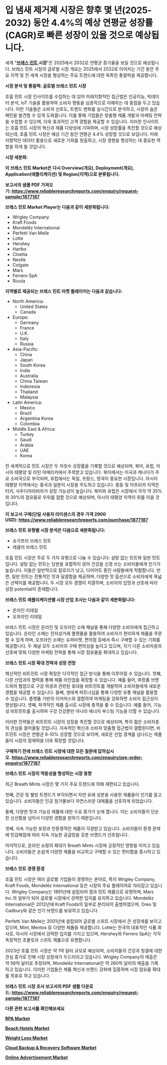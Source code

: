 <p><h1>입 냄새 제거제 시장은 향후 몇 년(2025-2032) 동안 4.4%의 예상 연평균 성장률(CAGR)로 빠른 성장이 있을 것으로 예상됩니다.</h1></p><p>세계 "<strong><a href="https://www.reliableresearchreports.com/breath-mints-r1877187?utm_campaign=106&utm_medium=8&utm_source=Github&utm_content=ia&utm_term=10032025&utm_id=breath-mints">브레스 민트&nbsp;</a></strong><strong>시장</strong>"은 2025에서 2032로 연평균 증가율을 보일 것으로 예상됩니다. 브레스 민트 시장의 글로벌 시장 개요는 2025에서 2032로 이어지는 기간 동안 주요 지역 및 전 세계 시장을 형성하는 주요 트렌드에 대한 독특한 통찰력을 제공합니다.</p>
<p><strong>시장 분석 및 통찰력: 글로벌 브레스 민트 시장</strong></p>
<p><p>호흡 민트 시장 인사이트를 수집하는 데 있어 미래지향적인 접근법은 인공지능, 빅데이터 분석, IoT 기술을 활용하여 소비자 행동을 심층적으로 이해하는 데 중점을 두고 있습니다. 이런 기술들은 소비자 선호도, 트렌드 변화를 실시간으로 분석하고, 시장의 숨은 패턴을 발견할 수 있게 도와줍니다. 이를 통해 기업들은 맞춤형 제품 개발과 마케팅 전략을 수립할 수 있으며, 더욱 효과적인 고객 경험을 제공할 수 있습니다. 이러한 인사이트는 호흡 민트 시장의 혁신과 제품 다양성에 기여하며, 시장 성장률을 촉진할 것으로 예상되는데, 호흡 민트 시장은 예상 기간 동안 연평균 4.4% 성장할 것으로 보입니다. 미래 지향적인 데이터 활용으로 새로운 기회를 창출하고, 시장 경향을 형성하는 데 중요한 역할을 하게 될 것입니다.</p><a href="%7CAUTHORITHY_DOMAIN_URL%7C?utm_campaign=106&utm_medium=8&utm_source=Github&utm_content=ia&utm_term=10032025&utm_id=breath-mints"></a></p>
<p><strong>시장 세분화:</strong></p>
<p><strong>이 브레스 민트 Market은 다시 Overview(개요), Deployment(개요), Application(애플리케이션) 및 Region(지역)으로 분류됩니다.</strong></p>
<p><strong>보고서의 샘플 PDF 가져오기:&nbsp;<a href="https://www.reliableresearchreports.com/enquiry/request-sample/1877187?utm_campaign=106&utm_medium=8&utm_source=Github&utm_content=ia&utm_term=10032025&utm_id=breath-mints">https://www.reliableresearchreports.com/enquiry/request-sample/1877187</a></strong><strong></strong></p>
<p><strong>브레스 민트 Market Player는 다음과 같이 세분화됩니다:</strong></p>
<p><ul><li>Wrigley Company</li><li>Kraft Foods</li><li>Mondelēz International</li><li>Perfetti Van Melle</li><li>Lotte</li><li>Hershey</li><li>Haribo</li><li>Cloetta</li><li>Nestle</li><li>Colgate</li><li>Mars</li><li>Ferrero SpA</li><li>Ricola</li></ul></p>
<p><strong>지역별로 제공되는 브레스 민트 마켓 플레이어는 다음과 같습니다:</strong></p>
<p><ul>
    <li>
        North America:
        <ul>
            <li>United States</li>
            <li>Canada</li>
        </ul>
    </li>
    <li>
        Europe:
        <ul>
            <li>Germany</li>
            <li>France</li>
            <li>U.K.</li>
            <li>Italy</li>
            <li>Russia</li>
        </ul>
    </li>
    <li>
        Asia-Pacific:
        <ul>
            <li>China</li>
            <li>Japan</li>
            <li>South Korea</li>
            <li>India</li>
            <li>Australia</li>
            <li>China Taiwan</li>
            <li>Indonesia</li>
            <li>Thailand</li>
            <li>Malaysia</li>
        </ul>
    </li>
    <li>
        Latin America:
        <ul>
            <li>Mexico</li>
            <li>Brazil</li>
            <li>Argentina Korea</li>
            <li>Colombia</li>
        </ul>
    </li>
    <li>
        Middle East & Africa:
        <ul>
            <li>Turkey</li>
            <li>Saudi</li>
            <li>Arabia</li>
            <li>UAE</li>
            <li>Korea</li>
        </ul>
    </li>
    </ul></p>
<p><p>전 세계적으로 민트 시장은 두 자릿수 성장률을 기록할 것으로 예상되며, 북미, 유럽, 아시아 태평양 및 라틴 아메리카에서 주목받고 있습니다. 북미에서는 미국과 캐나다가 주요 소비국으로 부각되며, 유럽에서는 독일, 프랑스, 영국이 중요한 시장입니다. 아시아 태평양 지역에서는 중국과 일본이 시장을 주도하고 있습니다. 중동 및 아프리카 지역은 터키, 사우디아라비아가 성장 가능성이 높습니다. 북미와 유럽은 시장에서 각각 약 35%와 30%의 점유율로 우위를 점할 것으로 예상되며, 아시아 태평양 지역이 뒤를 이을 것입니다.</p></p>
<p><strong>이 보고서 구매(단일 사용자 라이센스의 경우 가격 2900 USD):&nbsp;<a href="https://www.reliableresearchreports.com/purchase/1877187?utm_campaign=106&utm_medium=8&utm_source=Github&utm_content=ia&utm_term=10032025&utm_id=breath-mints">https://www.reliableresearchreports.com/purchase/1877187</a></strong></p>
<p><strong>브레스 민트 유형별 시장 분석은 다음으로 세분화됩니다:</strong></p>
<p><ul><li>슈가프리 브레스 민트</li><li>레귤러 브레스 민트</li></ul></p>
<p><p>호흡 민트 시장은 주로 두 가지 유형으로 나눌 수 있습니다: 설탕 없는 민트와 일반 민트입니다. 설탕 없는 민트는 당분을 포함하지 않아 건강을 신경 쓰는 소비자들에게 인기가 높습니다. 이들은 일반적으로 칼로리가 낮고, 다이어트 중인 사람들에게 적합합니다. 반면, 일반 민트는 전통적인 맛과 달콤함을 제공하며, 다양한 맛 옵션으로 소비자에게 폭넓은 선택지를 제공합니다. 두 시장 모두 경쟁이 치열하며, 소비자의 입맛과 선호에 따라 성장 potential이 존재합니다.</p></p>
<p><strong>브레스 민트 애플리케이션별 시장 산업 조사는 다음과 같이 세분화됩니다:</strong></p>
<p><ul><li>온라인 리테일</li><li>오프라인 리테일</li></ul></p>
<p><p>브레스 민트 시장은 온라인 및 오프라인 소매 채널을 통해 다양한 소비자에게 접근하고 있습니다. 온라인 소매는 전자상거래 플랫폼을 활용하여 소비자가 편리하게 제품을 주문할 수 있게 하며, 오프라인 소매는 슈퍼마켓, 편의점 등에서 즉시 구매할 수 있는 기회를 제공합니다. 두 채널 모두 소비자의 구매 편의성을 높이고 있으며, 각기 다른 소비자층의 선호에 맞춰 다양한 마케팅 전략을 통해 시장 점유율을 확대하고 있습니다.</p></p>
<p><strong>브레스 민트 시장 확대 전략과 성장 전망</strong></p>
<p><p>혁신적인 비트민트 시장 확장은 다각적인 접근 방식을 통해 이루어질 수 있습니다. 첫째, 다른 산업과의 협력을 통해 제품 라인업을 확장할 수 있습니다. 예를 들어, 화장품 브랜드와의 협업으로 구강 위생과 관련된 휴대용 비트민트를 개발하여 소비자들에게 새로운 경험을 제공할 수 있습니다. 둘째, 생태계 파트너십을 통해 다양한 유통 채널을 활용할 수 있습니다. 플랫폼 기반의 이커머스와 결합하여 마케팅을 강화하면 소비자 접근성이 향상됩니다. 셋째, 파격적인 제품 출시로 시장에 충격을 줄 수 있습니다. 예를 들어, 기능성 비트민트를 출시하여 구강 건강뿐만 아니라 에너지 부스팅 기능을 더할 수 있습니다.</p><p>이러한 전략들은 비트민트 시장의 성장을 촉진할 것으로 예상되며, 특히 젊은 소비자층의 관심을 끌어올릴 것입니다. 지속적인 혁신과 소비자 맞춤형 접근법이 결합된다면, 비트민트 시장은 연평균 8-10% 성장할 것으로 보이며, 새로운 산업 경계를 넘나드는 제품들이 시장의 잠재력을 더욱 확장할 것입니다.</p></p>
<p><strong>구매하기 전에 브레스 민트 시장에 대한 모든 질문에 답하십시오.&nbsp;<a href="https://www.reliableresearchreports.com/enquiry/pre-order-enquiry/1877187?utm_campaign=106&utm_medium=8&utm_source=Github&utm_content=ia&utm_term=10032025&utm_id=breath-mints">https://www.reliableresearchreports.com/enquiry/pre-order-enquiry/1877187</a></strong><strong></strong></p>
<p><strong>브레스 민트 시장의 역동성을 형성하는 시장 동향</strong></p>
<p><p>최근 Breath Mints 시장은 몇 가지 주요 트렌드에 의해 재편되고 있습니다. </p><p>첫째, 건강 및 웰빙 트렌드가 부각되면서 자연 유래 성분을 사용한 제품들이 인기를 끌고 있습니다. 소비자들은 인공 첨가물보다 자연스러운 대체품을 선호하게 되었습니다.</p><p>둘째, 다양한 맛과 기능성 제품에 대한 수요 증가가 눈에 띕니다. 이는 소비자들이 단순한 신선함을 넘어서 다양한 경험을 원하기 때문입니다.</p><p>셋째, 지속 가능한 포장과 친환경적인 제품이 각광받고 있습니다. 소비자들이 환경 문제에 민감해짐에 따라 지속 가능한 공급망을 갖춘 브랜드가 선호됩니다.</p><p>마지막으로, 온라인 쇼핑의 확대가 Breath Mints 시장에 긍정적인 영향을 미치고 있습니다. 소비자들은 손쉽게 다양한 제품을 비교하고 구매할 수 있는 편리함을 중시하고 있습니다.</p></p>
<p><strong>브레스 민트 경쟁 환경</strong></p>
<p><p>호흡 민트 시장은 여러 글로벌 기업들이 경쟁하는 분야로, 특히 Wrigley Company, Kraft Foods, Mondelēz International 등은 시장의 주요 플레이어로 자리잡고 있습니다. Wrigley Company는 1891년에 설립되어 껌과 민트 제품으로 유명하며, Mars Inc.의 일부가 되어 글로벌 시장에서 강력한 입지를 유지하고 있습니다. Mondelēz International은 2012년에 Kraft Foods의 일부로 분리되어 출범하였으며, Oreo 및 Cadbury와 같은 인기 브랜드를 보유하고 있습니다.</p><p>Perfetti Van Melle는 2001년에 설립되어 글로벌 스위트 시장에서 큰 성장세를 보이고 있으며, Mint, Mentos 등 다양한 제품을 제공합니다. Lotte는 한국의 대표적인 식품 회사로, 아시아 시장에서 강력한 입지를 가지고 있으며, Hershey와 Ferrero SpA는 각각 독창적인 초콜릿과 스위트 제품으로 유명합니다.</p><p>2023년 호흡 민트 시장은 약 1억 달러 규모로 예상되며, 소비자들의 건강과 청결에 대한 관심 증가로 인해 시장 성장세가 두드러지고 있습니다. Wrigley Company의 매출은 약 56억 달러로 추정되며, Mondelēz International은 약 260억 달러의 매출을 기록하고 있습니다. 이러한 기업들은 제품 혁신과 브랜드 강화에 집중하며 시장 점유율 확대를 목표로 하고 있습니다.</p></p>
<p><strong>브레스 민트 시장 조사 보고서의 PDF 샘플 다운로드:&nbsp;<a href="https://www.reliableresearchreports.com/enquiry/request-sample/1877187?utm_campaign=106&utm_medium=8&utm_source=Github&utm_content=ia&utm_term=10032025&utm_id=breath-mints">https://www.reliableresearchreports.com/enquiry/request-sample/1877187</a></strong></p>
<p><strong></strong></p>
<p><strong></strong></p>
<p><strong></strong></p>
<p><strong></strong></p>
<p><strong>다른 관련 보고서를 확인해보세요</strong></p>
<p><strong><p><a href="https://github.com/kryshaprilbb/Market-Research-Report-List-1/blob/main/rpa-market.md?utm_campaign=106&utm_medium=8&utm_source=Github&utm_content=ia&utm_term=10032025&utm_id=breath-mints">RPA Market</a></p><p><a href="https://github.com/syiqvanyo/Market-Research-Report-List-1/blob/main/beach-hotels-market.md?utm_campaign=106&utm_medium=8&utm_source=Github&utm_content=ia&utm_term=10032025&utm_id=breath-mints">Beach Hotels Market</a></p><p><a href="https://github.com/yepezkommakp/Market-Research-Report-List-1/blob/main/weight-loss-market.md?utm_campaign=106&utm_medium=8&utm_source=Github&utm_content=ia&utm_term=10032025&utm_id=breath-mints">Weight Loss Market</a></p><p><a href="https://github.com/warshatulang0/Market-Research-Report-List-1/blob/main/cloud-backup-recovery-software-market.md?utm_campaign=106&utm_medium=8&utm_source=Github&utm_content=ia&utm_term=10032025&utm_id=breath-mints">Cloud Backup & Recovery Software Market</a></p><p><a href="https://github.com/kolffmaris58/Market-Research-Report-List-1/blob/main/online-advertisement-market.md?utm_campaign=106&utm_medium=8&utm_source=Github&utm_content=ia&utm_term=10032025&utm_id=breath-mints">Online Advertisement Market</a></p></strong></p>